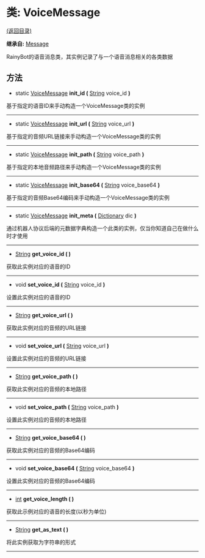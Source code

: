 # 类: VoiceMessage

[(返回目录)](./)

**继承自:** [Message](message.md)

RainyBot的语音消息类，其实例记录了与一个语音消息相关的各类数据

## 方法

* static [VoiceMessage](voicemessage.md) **init\_id (** [String](https://docs.godotengine.org/en/latest/classes/class\_string.html) voice\_id **)**

基于指定的语音ID来手动构造一个VoiceMessage类的实例

***

* static [VoiceMessage](voicemessage.md) **init\_url (** [String](https://docs.godotengine.org/en/latest/classes/class\_string.html) voice\_url **)**

基于指定的音频URL链接来手动构造一个VoiceMessage类的实例

***

* static [VoiceMessage](voicemessage.md) **init\_path (** [String](https://docs.godotengine.org/en/latest/classes/class\_string.html) voice\_path **)**

基于指定的本地音频路径来手动构造一个VoiceMessage类的实例

***

* static [VoiceMessage](voicemessage.md) **init\_base64 (** [String](https://docs.godotengine.org/en/latest/classes/class\_string.html) voice\_base64 **)**

基于指定的音频Base64编码来手动构造一个VoiceMessage类的实例

***

* static [VoiceMessage](voicemessage.md) **init\_meta (** [Dictionary](https://docs.godotengine.org/en/latest/classes/class\_dictionary.html) dic **)**

通过机器人协议后端的元数据字典构造一个此类的实例，仅当你知道自己在做什么时才使用

***

* [String](https://docs.godotengine.org/en/latest/classes/class\_string.html) **get\_voice\_id ( )**

获取此实例对应的语音的ID

***

* void **set\_voice\_id (** [String](https://docs.godotengine.org/en/latest/classes/class\_string.html) voice\_id **)**

设置此实例对应的语音的ID

***

* [String](https://docs.godotengine.org/en/latest/classes/class\_string.html) **get\_voice\_url ( )**

获取此实例对应的音频的URL链接

***

* void **set\_voice\_url (** [String](https://docs.godotengine.org/en/latest/classes/class\_string.html) voice\_url **)**

设置此实例对应的音频的URL链接

***

* [String](https://docs.godotengine.org/en/latest/classes/class\_string.html) **get\_voice\_path ( )**

获取此实例对应的音频的本地路径

***

* void **set\_voice\_path (** [String](https://docs.godotengine.org/en/latest/classes/class\_string.html) voice\_path **)**

设置此实例对应的音频的本地路径

***

* [String](https://docs.godotengine.org/en/latest/classes/class\_string.html) **get\_voice\_base64 ( )**

获取此实例对应的音频的Base64编码

***

* void **set\_voice\_base64 (** [String](https://docs.godotengine.org/en/latest/classes/class\_string.html) voice\_base64 **)**

设置此实例对应的音频的Base64编码

***

* [int](https://docs.godotengine.org/en/latest/classes/class\_int.html) **get\_voice\_length ( )**

获取此示例对应的语音的长度(以秒为单位)

***

* [String](https://docs.godotengine.org/en/latest/classes/class\_string.html) **get\_as\_text ( )**

将此实例获取为字符串的形式

***
